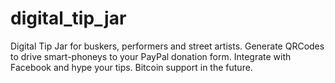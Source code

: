 digital_tip_jar
===============

Digital Tip Jar for buskers, performers and street artists.  Generate QRCodes to drive smart-phoneys to your PayPal donation form.  Integrate with Facebook and hype your tips.  Bitcoin support in the future. 

